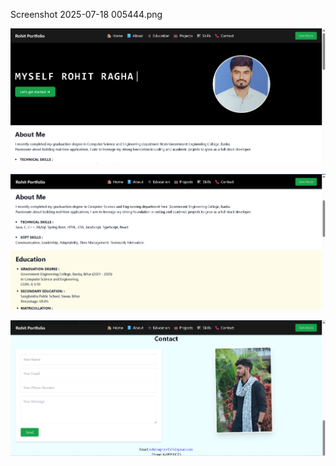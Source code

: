 Screenshot 2025-07-18 005444.png

![image alt](https://github.com/rraghu30/Rohit-Portfolio/blob/80a86dc65dd4b1622b73ae0719d59df546db4350/Screenshot%202025-07-18%20005444.png)

![image alt](https://github.com/rraghu30/Rohit-Portfolio/blob/39d59b93c47909317bdaf726eab3df29a7a4a2ac/Screenshot%202025-07-18%20005519.png)

![image alt](https://github.com/rraghu30/Rohit-Portfolio/blob/77d1ff5b126eff5c33ab00bfb4034deca7ac3494/Screenshot%202025-07-18%20005406.png)
